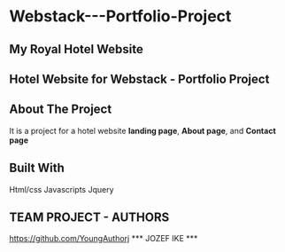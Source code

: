 # Webstack---Portfolio-Project

## My Royal Hotel Website

## Hotel Website for Webstack - Portfolio Project


## About The Project
It is a project for a hotel website **landing page**, **About page**, and **Contact page**


## Built With
Html/css
Javascripts
Jquery



## TEAM PROJECT - AUTHORS

https://github.com/YoungAuthorj  *** JOZEF IKE ***
